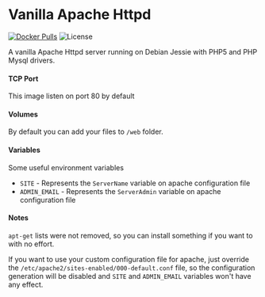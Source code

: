 # Vanilla Apache Httpd
[![Docker Pulls](https://img.shields.io/docker/pulls/strm/apache.svg?style=plastic)](https://hub.docker.com/r/strm/apache/)
![License](https://img.shields.io/badge/License-GPL-blue.svg?style=plastic)

A vanilla Apache Httpd server running on Debian Jessie with PHP5 and PHP Mysql drivers.

#### TCP Port

This image listen on port 80 by default

#### Volumes

By default you can add your files to `/web` folder.

#### Variables

Some useful environment variables

* `SITE` - Represents the `ServerName` variable on apache configuration file
* `ADMIN_EMAIL` - Represents the `ServerAdmin` variable on apache configuration file

#### Notes

`apt-get` lists were not removed, so you can install something if you want to with no effort.

If you want to use your custom configuration file for apache, just override the `/etc/apache2/sites-enabled/000-default.conf` file, so the configuration generation will be disabled and `SITE` and `ADMIN_EMAIL` variables won't have any effect. 



